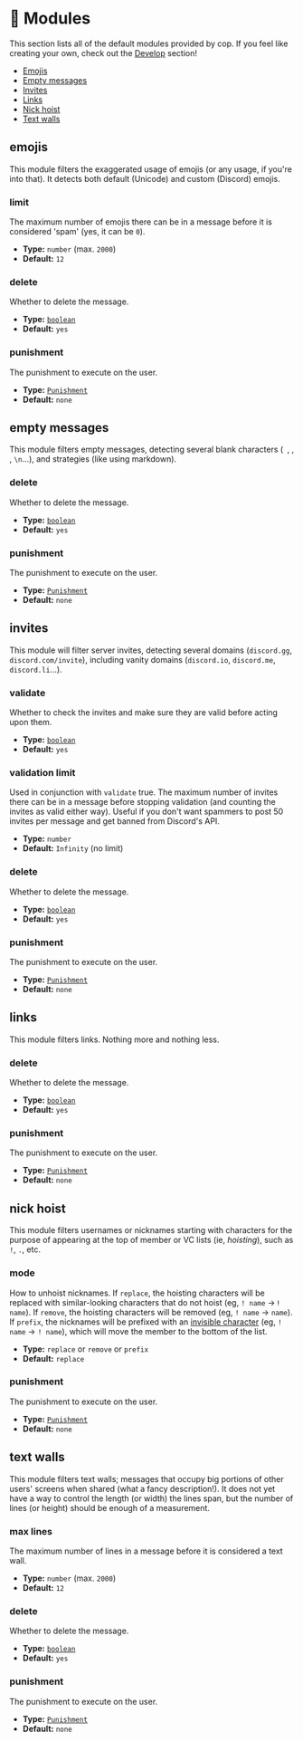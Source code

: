 # 🧩 Modules

This section lists all of the default modules provided by cop. If you feel like creating your own, check out the [Develop][docs/develop] section!

-   [Emojis](#emojis)
-   [Empty messages](#empty-messages)
-   [Invites](#invites)
-   [Links](#links)
-   [Nick hoist](#nick-hoist)
-   [Text walls](#text-walls)

## emojis

This module filters the exaggerated usage of emojis (or any usage, if you're into that). It detects both default (Unicode) and custom (Discord) emojis.

### limit

The maximum number of emojis there can be in a message before it is considered 'spam' (yes, it can be `0`).

-   **Type:** `number` (max. `2000`)
-   **Default:** `12`

### delete

Whether to delete the message.

-   **Type:** [`boolean`][types/boolean]
-   **Default:** `yes`

### punishment

The punishment to execute on the user.

-   **Type:** [`Punishment`][types/punishment]
-   **Default:** `none`

## empty messages

This module filters empty messages, detecting several blank characters (` `, `឵`, `​`, `\n`...), and strategies (like using markdown).

### delete

Whether to delete the message.

-   **Type:** [`boolean`][types/boolean]
-   **Default:** `yes`

### punishment

The punishment to execute on the user.

-   **Type:** [`Punishment`][types/punishment]
-   **Default:** `none`

## invites

This module will filter server invites, detecting several domains (`discord.gg`, `discord.com/invite`), including vanity domains (`discord.io`, `discord.me`, `discord.li`...).

### validate

Whether to check the invites and make sure they are valid before acting upon them.

-   **Type:** [`boolean`][types/boolean]
-   **Default:** `yes`

### validation limit

Used in conjunction with `validate` true. The maximum number of invites there can be in a message before stopping validation (and counting the invites as valid either way). Useful if you don't want spammers to post 50 invites per message and get banned from Discord's API.

-   **Type:** `number`
-   **Default:** `Infinity` (no limit)

### delete

Whether to delete the message.

-   **Type:** [`boolean`][types/boolean]
-   **Default:** `yes`

### punishment

The punishment to execute on the user.

-   **Type:** [`Punishment`][types/punishment]
-   **Default:** `none`

## links

This module filters links. Nothing more and nothing less.

### delete

Whether to delete the message.

-   **Type:** [`boolean`][types/boolean]
-   **Default:** `yes`

### punishment

The punishment to execute on the user.

-   **Type:** [`Punishment`][types/punishment]
-   **Default:** `none`

## nick hoist

This module filters usernames or nicknames starting with characters for the purpose of appearing at the top of member or VC lists (ie, _hoisting_), such as `!`, `.`, etc.

### mode

How to unhoist nicknames. If `replace`, the hoisting characters will be replaced with similar-looking characters that do not hoist (eg, `! name` → `ⵑ name`). If `remove`, the hoisting characters will be removed (eg, `! name` → `name`). If `prefix`, the nicknames will be prefixed with an [invisible character][u17b5] (eg, `! name` → `឵! name`), which will move the member to the bottom of the list.

-   **Type:** `replace` or `remove` or `prefix`
-   **Default:** `replace`

### punishment

The punishment to execute on the user.

-   **Type:** [`Punishment`][types/punishment]
-   **Default:** `none`

## text walls

This module filters text walls; messages that occupy big portions of other users' screens when shared (what a fancy description!). It does not yet have a way to control the length (or width) the lines span, but the number of lines (or height) should be enough of a measurement.

### max lines

The maximum number of lines in a message before it is considered a text wall.

-   **Type:** `number` (max. `2000`)
-   **Default:** `12`

### delete

Whether to delete the message.

-   **Type:** [`boolean`][types/boolean]
-   **Default:** `yes`

### punishment

The punishment to execute on the user.

-   **Type:** [`Punishment`][types/punishment]
-   **Default:** `none`

<!-- references -->

[docs/develop]: https://github.com/cAttte/cop/blob/master/docs/develop.md
[types/boolean]: https://github.com/cAttte/cop/blob/master/docs/configure.md#boolean
[types/punishment]: https://github.com/cAttte/cop/blob/master/docs/configure.md#punishment
[u17b5]: https://unicode-table.com/en/17B5/
